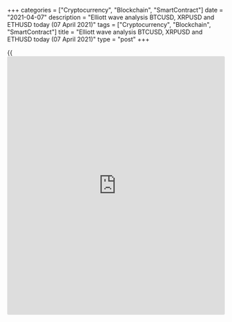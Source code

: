 +++
categories = ["Cryptocurrency", "Blockchain", "SmartContract"]
date = "2021-04-07"
description = "Elliott wave analysis BTCUSD, XRPUSD and ETHUSD today (07 April 2021)"
tags = ["Cryptocurrency", "Blockchain", "SmartContract"]
title = "Elliott wave analysis BTCUSD, XRPUSD and ETHUSD today (07 April 2021)"
type = "post"
+++

{{<iframe id="large-banner" src="https://www.bounty.group/#slide=21.0" width="100%" height="600" scrolling="no" style="border: 0px solid rgb(216, 221, 230); border-radius: 3px;">}}

2021-04-07

2021-04-07

Short-term forecast for BTCUSD, XRPUSD and ETHUSD 07.04.2021Roman Onegin

I welcome my readers!

I have prepared a short-term cryptocurrency forecast based on Elliott
wave analysis of Bitcoin, Ripple, and Ethereum. I offer entry signals to
trade each cryptocurrency.

The final section of the BTCUSD uptrend could be concluded by an ending
diagonal.

The article covers the following subjects:

## Elliott wave Bitcoin analysis

The most recent chart section displays a series of the fifth impulse
waves. Let us look at the upward impulse wave 5 marked with the sub-
waves [1]-[2]-[3]-[4]-[5]. The final leg of this pattern, wave [5] of a
smaller degree, is likely to be unfolding as an ending diagonal. Wave
(4) ended at a level beyond the end of wave (1). The corrective wave (4)
must have completed, so the price will be rising in the final wave (5)
to a level of 61800.000. One could enter purchases in the current
situation.

### Trading plan for [BTCUSD][1] today:

Buy 57551.50, TP 61800.00

* * *

## Elliott wave Ripple analysis

Ripple continues rising in the impulse wave, which started in late March
after the triangle correction [4] had completed. There have finished
sub-waves (1) and (2), and the price is now rising in the impulse wave
(3). The market could roll down slightly in the corrective wave 4 soon.
Next, the price will resume growing in the final, fifth wave towards a
level of 1.230. One could enter buy trades in the current situation.

### Trading plan for [XRPUSD][2] today:

Buy 1.067, TP 1.230

* * *

## Elliott wave Ethereum analysis

In the upward impulse wave (5), currently unfolding, the corrective down
wave 4 has completed as a regular zigzag [A]-[B]-[C]. There is
developing the initial part of the bullish wave 5, which could be a
simple impulse. The expected structure of this impulse, outlined in the
chart, is marked by the sub-waves [1]-[2]-[3]-[4]-[5]. There have
completed the sub-waves [1] and [2] so far, so the market could be
rising in the remaining three sub-waves. The entire wave 5 could end at
a level of 2280.00.

### Trading plan for [ETHUSD][3] **** today:

Buy 2103.90, TP 2280.00

* * *

P.S. Did you like my article? Share it in social networks: it will be
the best “thank you" :)

Ask me questions and comment below. I’ll be glad to answer your
questions and give necessary explanations.

 **Useful links:**

  * I recommend trying to trade with a reliable broker [here][4]. The system allows you to trade by yourself or copy successful traders from all across the globe.
  * Use my promo-code BLOG for getting deposit bonus 50% on LiteForex platform. Just enter this code in the appropriate field while [depositing][5] your trading account.
  * Telegram chat for traders: <t.me/liteforexengchat>. We are sharing the signals and trading experience
  * Telegram channel with high-quality analytics, Forex reviews, training articles, and other useful things for traders <t.me/liteforex>



## Price chart of BTCUSD in real time mode

The content of this article reflects the author’s opinion and does not
necessarily reflect the official position of LiteForex. The material
published on this page is provided for informational purposes only and
should not be considered as the provision of investment advice for the
purposes of Directive 2004/39/EC.

Rate this article:

{{value}}

( {{count}} {{title}} )

   1. my.liteforex.com/trading/chart?symbol=BTCUSD
   2. my.liteforex.com/trading/chart?symbol=XRPUSD
   3. my.liteforex.com/trading/chart?symbol=ETHUSD
   4. my.liteforex.com/?category=analysts-opinions&slug=short-term-forecast-for-[BTC](https://www.playgroundfx.com/blog/who-is-the-creator-of-bitcoin/)usd-xrpusd-and-ethusd-07042021&openPopup=%2Fregistration%2Fpopup&utm_source=blog&utm_medium=article&utm_campaign=bonus
   5. my.liteforex.com/deposit/?category=analysts-opinions&slug=short-term-forecast-for-[BTC](https://www.playgroundfx.com/blog/who-is-the-creator-of-bitcoin/)usd-xrpusd-and-ethusd-07042021&promo_code=BLOG&utm_source=blog&utm_medium=article&utm_campaign=bonus